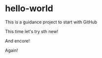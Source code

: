 # hello-world
This is a guidance project to start with GitHub

This time let's try sth new!

And encore!

Again!
